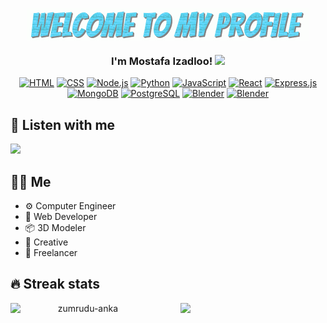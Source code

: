 <p align="center">
  <img align="center" src="https://github.com/MoIzadloo/MoIzadloo/blob/main/welcome.gif">
  <h3 align="center">I'm Mostafa Izadloo!
    <img src="https://media.giphy.com/media/hvRJCLFzcasrR4ia7z/giphy.gif" width="28">
  </h3>
<p/>
<p align="center">
  <a href="https://github.com/search?q=user%3AMoIzadloo+language%3Ahtml"><img alt="HTML" src="https://img.shields.io/badge/HTML-E34F26.svg?logo=html5&amp;logoColor=white"/></a>
  <a href="https://github.com/search?q=user%3AMoIzadloo+language%3Acss"><img alt="CSS" src="https://img.shields.io/badge/CSS-1572B6.svg?logo=css3&amp;logoColor=white"/></a>
  <a href="https://github.com/search?q=user%3AMoIzadloo+language%3Ajavascript"><img alt="Node.js" src="https://img.shields.io/badge/Node.js-43853D.svg?logo=node.js&amp;logoColor=white"/></a>
  <a href="https://github.com/search?q=user%3AMoIzadloo+language%3Apython"><img alt="Python" src="https://img.shields.io/badge/Python-14354C.svg?logo=python&amp;logoColor=white"/></a>
  <a href="https://github.com/search?q=user%3AMoIzadloo+language%3Ajavascript"><img alt="JavaScript" src="https://img.shields.io/badge/JavaScript-F7DF1E.svg?logo=javascript&amp;logoColor=black"/></a>
  <a href="#"><img alt="React" src="https://img.shields.io/badge/React-20232a.svg?logo=react&amp;logoColor=%2361DAFB"/></a>
  <a href="#"><img alt="Express.js" src="https://img.shields.io/badge/Express.js-404d59.svg?logo=express&amp;logoColor=white"/></a>
  <a href="#"><img alt="MongoDB" src="https://img.shields.io/badge/MongoDB-4ea94b.svg?logo=mongodb&amp;logoColor=white"/></a>
  <a href="#"><img alt="PostgreSQL" src="https://img.shields.io/badge/PostgreSQL-316192.svg?logo=postgresql&amp;logoColor=white"/></a>
  <a href="#"><img alt="Blender" src="https://img.shields.io/badge/Blender-FF6F00.svg?logo=blender&logoColor=white"/></a>
  <a href="#"><img alt="Blender" src="https://img.shields.io/badge/Docker-0db7ed.svg?logo=docker&logoColor=white"/></a>
<p/>
<h2>🎵 Listen with me</h2>
<img src="https://spotify-github-profile.vercel.app/api/view?uid=uyqz81o5dn48ei82qwb7pzspy&cover_image=true&theme=natemoo-re&bar_color=61dafb&bar_color_cover=false"/>
<h2>👨‍💻 Me </h2>
<p>
  <ul align="left" style="width:46%;">
    <li>⚙️  Computer Engineer</li>
    <li>🚀  Web Developer</li>
    <li>📦  3D Modeler</li>
    <li>🎨  Creative</li>
    <li>💼  Freelancer</li>
  </ul>
</p>
<h2 align="left">🔥 Streak stats</h2>
<p align=center>
  <div align=center>
      <img align="left" style="width:46%;" src="http://github-readme-streak-stats.herokuapp.com?user=MoIzadloo&theme=react&hide_border=true" alt="zumrudu-anka" />
      <img align="right" style="width:46%;" src="https://github-readme-stats.vercel.app/api?username=MoIzadloo&theme=react&show_icons=true" />
  </div>
</p>
